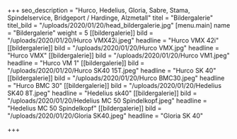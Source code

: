 +++
seo_description = "Hurco, Hedelius, Gloria, Sabre, Stama, Spindelservice, Bridgeport / Hardinge, Alzmetall"
titel = "Bildergalerie"
titel_bild = "/uploads/2020/01/20/head_bildergalerie.jpg"
[menu.main]
name = "Bildergalerie"
weight = 5
[[bildergalerie]]
bild = "/uploads/2020/01/20/Hurco VMX42i.jpeg"
headline = "Hurco VMX 42i"
[[bildergalerie]]
bild = "/uploads/2020/01/20/Hurco VMX.jpg"
headline = "Hurco VMX"
[[bildergalerie]]
bild = "/uploads/2020/01/20/Hurco VM1.jpeg"
headline = "Hurco VM 1"
[[bildergalerie]]
bild = "/uploads/2020/01/20/Hurco SK40 15T.jpeg"
headline = "Hurco SK 40"
[[bildergalerie]]
bild = "/uploads/2020/01/20/Hurco BMC30.jpeg"
headline = "Hurco BMC 30"
[[bildergalerie]]
bild = "/uploads/2020/01/20/Hedelius SK40 8T.jpeg"
headline = "Hedelius sk40"
[[bildergalerie]]
bild = "/uploads/2020/01/20/Hedelius MC 50 Spindelkopf.jpeg"
headline = "Hedelius MC 50 Spindelkopf"
[[bildergalerie]]
bild = "/uploads/2020/01/20/Gloria SK40.jpeg"
headline = "Gloria SK 40"

+++
